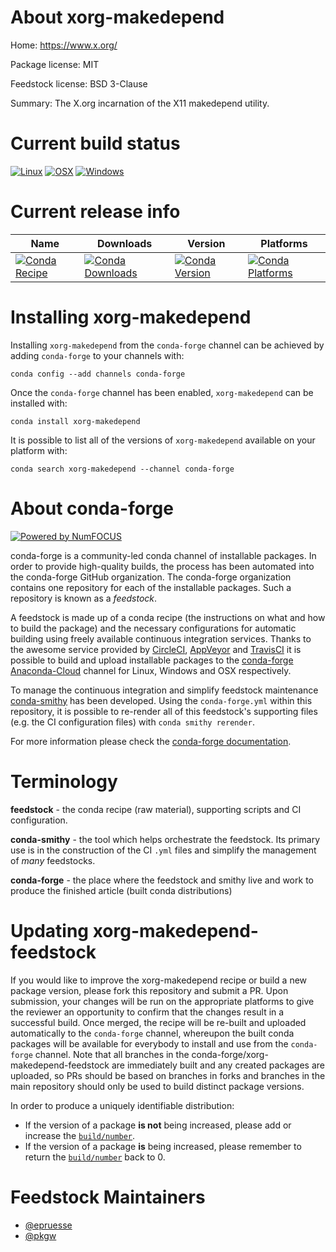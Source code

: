 <!--
# -*- mode: jinja -*-
-->

About xorg-makedepend
=====================

Home: https://www.x.org/

Package license: MIT

Feedstock license: BSD 3-Clause

Summary: The X.org incarnation of the X11 makedepend utility.



Current build status
====================

[![Linux](https://img.shields.io/circleci/project/github/conda-forge/xorg-makedepend-feedstock/master.svg?label=Linux)](https://circleci.com/gh/conda-forge/xorg-makedepend-feedstock)
[![OSX](https://img.shields.io/travis/conda-forge/xorg-makedepend-feedstock/master.svg?label=macOS)](https://travis-ci.org/conda-forge/xorg-makedepend-feedstock)
[![Windows](https://img.shields.io/appveyor/ci/conda-forge/xorg-makedepend-feedstock/master.svg?label=Windows)](https://ci.appveyor.com/project/conda-forge/xorg-makedepend-feedstock/branch/master)

Current release info
====================

| Name | Downloads | Version | Platforms |
| --- | --- | --- | --- |
| [![Conda Recipe](https://img.shields.io/badge/recipe-xorg--makedepend-green.svg)](https://anaconda.org/conda-forge/xorg-makedepend) | [![Conda Downloads](https://img.shields.io/conda/dn/conda-forge/xorg-makedepend.svg)](https://anaconda.org/conda-forge/xorg-makedepend) | [![Conda Version](https://img.shields.io/conda/vn/conda-forge/xorg-makedepend.svg)](https://anaconda.org/conda-forge/xorg-makedepend) | [![Conda Platforms](https://img.shields.io/conda/pn/conda-forge/xorg-makedepend.svg)](https://anaconda.org/conda-forge/xorg-makedepend) |

Installing xorg-makedepend
==========================

Installing `xorg-makedepend` from the `conda-forge` channel can be achieved by adding `conda-forge` to your channels with:

```
conda config --add channels conda-forge
```

Once the `conda-forge` channel has been enabled, `xorg-makedepend` can be installed with:

```
conda install xorg-makedepend
```

It is possible to list all of the versions of `xorg-makedepend` available on your platform with:

```
conda search xorg-makedepend --channel conda-forge
```


About conda-forge
=================

[![Powered by NumFOCUS](https://img.shields.io/badge/powered%20by-NumFOCUS-orange.svg?style=flat&colorA=E1523D&colorB=007D8A)](http://numfocus.org)

conda-forge is a community-led conda channel of installable packages.
In order to provide high-quality builds, the process has been automated into the
conda-forge GitHub organization. The conda-forge organization contains one repository
for each of the installable packages. Such a repository is known as a *feedstock*.

A feedstock is made up of a conda recipe (the instructions on what and how to build
the package) and the necessary configurations for automatic building using freely
available continuous integration services. Thanks to the awesome service provided by
[CircleCI](https://circleci.com/), [AppVeyor](https://www.appveyor.com/)
and [TravisCI](https://travis-ci.org/) it is possible to build and upload installable
packages to the [conda-forge](https://anaconda.org/conda-forge)
[Anaconda-Cloud](https://anaconda.org/) channel for Linux, Windows and OSX respectively.

To manage the continuous integration and simplify feedstock maintenance
[conda-smithy](https://github.com/conda-forge/conda-smithy) has been developed.
Using the ``conda-forge.yml`` within this repository, it is possible to re-render all of
this feedstock's supporting files (e.g. the CI configuration files) with ``conda smithy rerender``.

For more information please check the [conda-forge documentation](https://conda-forge.org/docs/).

Terminology
===========

**feedstock** - the conda recipe (raw material), supporting scripts and CI configuration.

**conda-smithy** - the tool which helps orchestrate the feedstock.
                   Its primary use is in the construction of the CI ``.yml`` files
                   and simplify the management of *many* feedstocks.

**conda-forge** - the place where the feedstock and smithy live and work to
                  produce the finished article (built conda distributions)


Updating xorg-makedepend-feedstock
==================================

If you would like to improve the xorg-makedepend recipe or build a new
package version, please fork this repository and submit a PR. Upon submission,
your changes will be run on the appropriate platforms to give the reviewer an
opportunity to confirm that the changes result in a successful build. Once
merged, the recipe will be re-built and uploaded automatically to the
`conda-forge` channel, whereupon the built conda packages will be available for
everybody to install and use from the `conda-forge` channel.
Note that all branches in the conda-forge/xorg-makedepend-feedstock are
immediately built and any created packages are uploaded, so PRs should be based
on branches in forks and branches in the main repository should only be used to
build distinct package versions.

In order to produce a uniquely identifiable distribution:
 * If the version of a package **is not** being increased, please add or increase
   the [``build/number``](https://conda.io/docs/user-guide/tasks/build-packages/define-metadata.html#build-number-and-string).
 * If the version of a package **is** being increased, please remember to return
   the [``build/number``](https://conda.io/docs/user-guide/tasks/build-packages/define-metadata.html#build-number-and-string)
   back to 0.

Feedstock Maintainers
=====================

* [@epruesse](https://github.com/epruesse/)
* [@pkgw](https://github.com/pkgw/)

